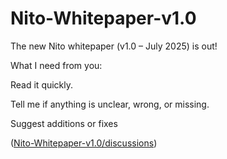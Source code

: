# Nito-Whitepaper-v1.0


The new Nito whitepaper (v1.0 – July 2025) is out!

What I need from you:

Read it quickly.

Tell me if anything is unclear, wrong, or missing.

Suggest additions or fixes


([Nito-Whitepaper-v1.0/discussions](https://github.com/NitoNetwork/Nito-Whitepaper-v1.0/discussions))
